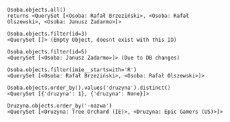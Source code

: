     Osoba.objects.all()
    returns <QuerySet [<Osoba: Rafał Brzeziński>, <Osoba: Rafał Olszewski>, <Osoba: Janusz Zadarmo>]>

    Osoba.objects.filter(id=3)
    <QuerySet []> (Empty Object, doesnt exist with this ID)
    
    Osoba.objects.filter(id=5)
    <QuerySet [<Osoba: Janusz Zadarmo>]> (Due to DB changes)

    Osoba.objects.filter(imie__startswith='R')
    <QuerySet [<Osoba: Rafał Brzeziński>, <Osoba: Rafał Olszewski>]>

    Osoba.objects.order_by().values('druzyna').distinct()
    <QuerySet [{'druzyna': 1}, {'druzyna': None}]>

    Druzyna.objects.order_by('-nazwa')
    <QuerySet [<Druzyna: Tree Orchard (IE)>, <Druzyna: Epic Gamers (US)>]>